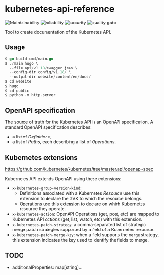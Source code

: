 # kubernetes-api-reference

<!-- ![Bugs](https://sonarcloud.io/api/project_badges/measure?project=feloy_kubernetes-api-reference&metric=bugs) -->
<!-- ![Code Smalls](https://sonarcloud.io/api/project_badges/measure? project=feloy_kubernetes-api-reference&metric=code_smells) -->
<!-- ![Duplicated lines](https://sonarcloud.io/api/project_badges/measure?project=feloy_kubernetes-api-reference&metric=duplicated_lines_density) -->
<!-- ![Lines of code](https://sonarcloud.io/api/project_badges/measure?project=feloy_kubernetes-api-reference&metric=ncloc) -->
<!-- ![technical debt](https://sonarcloud.io/api/project_badges/measure?project=feloy_kubernetes-api-reference&metric=sqale_index)-->
<!-- ![vulnerabilities](https://sonarcloud.io/api/project_badges/measure?project=feloy_kubernetes-api-reference&metric=vulnerabilities) -->

![Maintainability](https://sonarcloud.io/api/project_badges/measure?project=feloy_kubernetes-api-reference&metric=sqale_rating)
![reliability](https://sonarcloud.io/api/project_badges/measure?project=feloy_kubernetes-api-reference&metric=reliability_rating)
![security](https://sonarcloud.io/api/project_badges/measure?project=feloy_kubernetes-api-reference&metric=security_rating)
![quality gate](https://sonarcloud.io/api/project_badges/measure?project=feloy_kubernetes-api-reference&metric=alert_status)


Tool to create documentation of the Kubernetes API.

## Usage

```go
$ go build cmd/main.go
$ ./main hugo \
  --file api/v1.18/swagger.json \
  --config-dir config/v1.18/ \
  --output-dir website/content/en/docs/
$ cd website
$ hugo
$ cd public
$ python -m http.server
```

## OpenAPI specification

The source of truth for the Kubernetes API is an OpenAPI specification. A standard OpenAPI specification describes:

- a list of *Definitions*,
- a list of *Paths*, each describing a list of *Operations*.

## Kubernetes extensions

https://github.com/kubernetes/kubernetes/tree/master/api/openapi-spec

Kubernetes API extends OpenAPI using these extensions:

- `x-kubernetes-group-version-kind`:
  - Definitions associated with a Kubernetes *Resource* use this extension to declare the GVK to which the resource belongs.
  - Operations use this extension to declare on which Kubernetes resource they operate.
- `x-kubernetes-action`: OpenAPI Operations (get, post, etc) are mapped to Kubernetes API *actions* (get, list, watch, etc) with this extension.
- `x-kubernetes-patch-strategy`: a comma-separated list of strategic merge patch strategies supported by a field of a Kubernetes resource.
- `x-kubernetes-patch-merge-key`: when a field supports the `merge` strategy, this extension indicates the key used to identify the fields to merge.

## TODO

- additionalProperties: map[string]...
